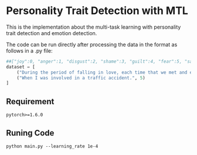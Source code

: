 # Personality Trait Detection with MTL

This is the implementation about the multi-task learning with personality trait detection and emotion detection.

The code can be run directly after processing the data in the format as follows in a .py file:

```python
##["joy":0, "anger":1, "disgust":2, "shame":3, "guilt":4, "fear":5, "sadness":6]
dataset = [
	("During the period of falling in love, each time that we met and especially when we had not met for a long time.", 0),
	("When I was involved in a traffic accident.", 5)
]
```
## Requirement

`pytorch>=1.6.0`

## Runing Code

`python main.py --learning_rate 1e-4`